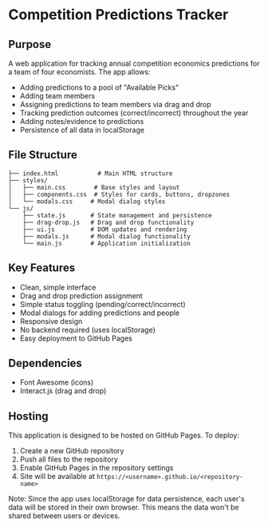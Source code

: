 # Competition Predictions Tracker

## Purpose
A web application for tracking annual competition economics predictions for a team of four economists. The app allows:
- Adding predictions to a pool of "Available Picks"
- Adding team members
- Assigning predictions to team members via drag and drop
- Tracking prediction outcomes (correct/incorrect) throughout the year
- Adding notes/evidence to predictions
- Persistence of all data in localStorage

## File Structure

```
├── index.html           # Main HTML structure
├── styles/
│   ├── main.css        # Base styles and layout
│   ├── components.css  # Styles for cards, buttons, dropzones
│   └── modals.css     # Modal dialog styles
└── js/
    ├── state.js       # State management and persistence
    ├── drag-drop.js   # Drag and drop functionality
    ├── ui.js          # DOM updates and rendering
    ├── modals.js      # Modal dialog functionality
    └── main.js        # Application initialization
```

## Key Features
- Clean, simple interface
- Drag and drop prediction assignment
- Simple status toggling (pending/correct/incorrect)
- Modal dialogs for adding predictions and people
- Responsive design
- No backend required (uses localStorage)
- Easy deployment to GitHub Pages

## Dependencies
- Font Awesome (icons)
- Interact.js (drag and drop)

## Hosting
This application is designed to be hosted on GitHub Pages. To deploy:
1. Create a new GitHub repository
2. Push all files to the repository
3. Enable GitHub Pages in the repository settings
4. Site will be available at `https://<username>.github.io/<repository-name>`

Note: Since the app uses localStorage for data persistence, each user's data will be stored in their own browser. This means the data won't be shared between users or devices.